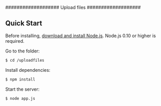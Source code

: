 ###################
Upload files
###################

## Quick Start

Before installing, [download and install Node.js](https://nodejs.org/en/download/).
Node.js 0.10 or higher is required.

  Go to the folder:

```bash
$ cd /uploadfiles
```

  Install dependencies:

```bash
$ npm install
```

  Start the server:

```bash
$ node app.js
```
